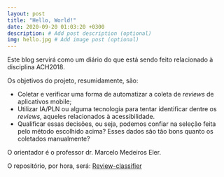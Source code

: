 ```yaml
---
layout: post
title: "Hello, World!"
date: 2020-09-20 01:03:20 +0300
description: # Add post description (optional)
img: hello.jpg # Add image post (optional)
---
```

Este blog servirá como um diário do que está sendo feito relacionado à disciplina ACH2018. 

Os objetivos do projeto, resumidamente, são:
- Coletar e verificar uma forma de automatizar a coleta de *reviews* de aplicativos mobile;
- Utilizar IA/PLN ou alguma tecnologia para tentar identificar dentre os *reviews*, aqueles relacionados à acessibilidade.
- Qualificar essas decisões, ou seja, podemos confiar na seleção feita pelo método escolhido acima? Esses dados são tão bons quanto os coletados manualmente?

O orientador é o professor dr. Marcelo Medeiros Eler.

O repositório, por hora, será: [Review-classifier](https://github.com/mautoz/reviews-classifier)
